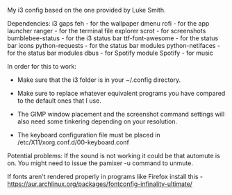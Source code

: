 My i3 config based on the one provided by Luke Smith.

Dependencies:
i3 gaps
feh - for the wallpaper
dmenu
rofi - for the app launcher
ranger - for the terminal file explorer
scrot - for screenshots
bumblebee-status - for the i3 status bar
ttf-font-awesome - for the status bar icons
python-requests - for the status bar modules
python-netifaces - for the status bar modules
dbus - for Spotify module
Spotify - for music

In order for this to work:
- Make sure that the i3 folder is in your ~/.config directory.

- Make sure to replace whatever equivalent programs you have compared to the default ones that I use.

- The GIMP window placement and the screenshot command settings will also need some tinkering depending on your resolution.

- The keyboard configuration file must be placed in /etc/X11/xorg.conf.d/00-keyboard.conf

Potential problems:
If the sound is not working it could be that automute is on. You might need to issue the pamixer -u command to unmute.

If fonts aren't rendered properly in programs like Firefox install this - https://aur.archlinux.org/packages/fontconfig-infinality-ultimate/
